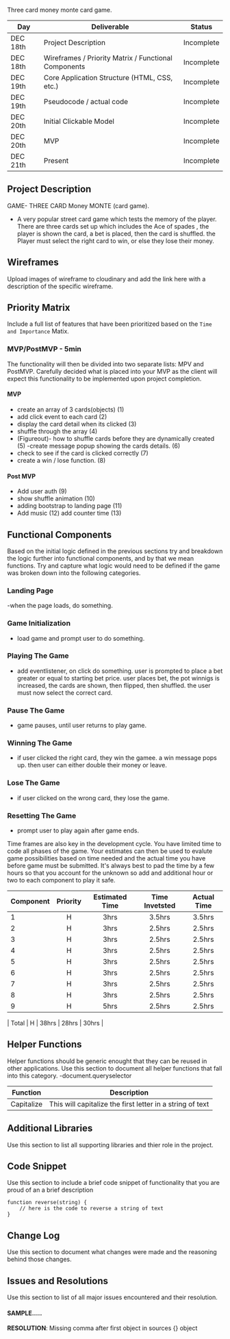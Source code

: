 Three card money monte card game.

|  Day | Deliverable | Status
|---|---| ---|
|DEC 18th| Project Description | Incomplete
|DEC 18th| Wireframes / Priority Matrix / Functional Components | Incomplete
|DEC 19th| Core Application Structure (HTML, CSS, etc.) | Incomplete
|DEC 19th| Pseudocode / actual code | Incomplete
|DEC 20th| Initial Clickable Model  | Incomplete
|DEC 20th| MVP | Incomplete
|DEC 21th| Present | Incomplete


## Project Description
GAME- THREE CARD Money MONTE (card game).
- A very popular street card game which tests the memory of the player. There are three cards set up which includes the Ace of spades ,
the player is shown the card, a bet is placed, then the card is shuffled. the Player must select the right card to
win, or else they lose their money.

## Wireframes

Upload images of wireframe to cloudinary and add the link here with a description of the specific wireframe.

## Priority Matrix

Include a full list of features that have been prioritized based on the `Time and Importance` Matix.  

### MVP/PostMVP - 5min

The functionality will then be divided into two separate lists: MPV and PostMVP.  Carefully decided what is placed into your MVP as the client will expect this functionality to be implemented upon project completion.  

#### MVP 

- create an array of  3 cards(objects) (1)
- add click event to each card          (2)
- display the card detail when its clicked    (3)
- shuffle through the array                (4)
- (Figureout)- how to shuffle cards before they are dynamically created  (5)
-create message popup showing the cards details. 	(6)
- check to see if the card is clicked correctly		(7)
- create a win / lose function.				(8)

#### Post MVP
- Add user auth						(9)
- show shuffle animation				(10)
- adding bootstrap to landing page		         (11)
- Add music 						(12)
add counter time 						(13)


## Functional Components

Based on the initial logic defined in the previous sections try and breakdown the logic further into functional components, and by that we mean functions.  Try and capture what logic would need to be defined if the game was broken down into the following categories.

### Landing Page 
-when the page loads, do something.

### Game Initialization	
- load game and prompt user to do something.

### Playing The Game 
- add eventlistener, on click do something. 
user is prompted to place a bet greater or equal to starting bet price. 
user places bet, the pot winnigs is increased, the cards are shown, then flipped, then shuffled. the user must now select the correct card.

### Pause The Game 
- game pauses, until user returns to play game.

### Winning The Game
- if user clicked the right card, they win the gamee.
a win message pops up. then user can either double their money or leave.

### Lose The Game
- if user clicked on the wrong card, they lose the game.

### Resetting The Game
- prompt user to play again after game ends.

Time frames are also key in the development cycle.  You have limited time to code all phases of the game.  Your estimates can then be used to evalute game possibilities based on time needed and the actual time you have before game must be submitted. It's always best to pad the time by a few hours so that you account for the unknown so add and additional hour or two to each component to play it safe.

| Component 		| Priority 	| Estimated Time 	| Time Invetsted 	| Actual Time |
| --- |			 :---: |  	 :---: |	        :---: | 		:---: |
| 1	 		| H 		| 3hrs			| 3.5hrs 		| 3.5hrs |
| 2		 	| H 		| 3hrs			| 2.5hrs 		| 2.5hrs |
| 3		 	| H 		| 3hrs			| 2.5hrs 		| 2.5hrs |
| 4		 	| H 		| 3hrs			| 2.5hrs 		| 2.5hrs |
| 5		 	| H 		| 3hrs			| 2.5hrs 		| 2.5hrs |
| 6		 	| H 		| 3hrs			| 2.5hrs 		| 2.5hrs |
| 7		 	| H 		| 3hrs			| 2.5hrs 		| 2.5hrs |
| 8		 	| H 		| 3hrs			| 2.5hrs 		| 2.5hrs |
| 9		 	| H 		| 5hrs			| 2.5hrs 		| 2.5hrs |





| Total 		| H 		| 38hrs			| 28hrs 			| 30hrs |

## Helper Functions
Helper functions should be generic enought that they can be reused in other applications. Use this section to document all helper functions that fall into this category.
-document.queryselector



| Function | Description | 
| --- | :---: |  
| Capitalize | This will capitalize the first letter in a string of text | 

## Additional Libraries
 Use this section to list all supporting libraries and thier role in the project. 

## Code Snippet

Use this section to include a brief code snippet of functionality that you are proud of an a brief description  

```
function reverse(string) {
	// here is the code to reverse a string of text
}
```

## Change Log
 Use this section to document what changes were made and the reasoning behind those changes.  

## Issues and Resolutions
 Use this section to list of all major issues encountered and their resolution.

#### SAMPLE.....
**RESOLUTION**: Missing comma after first object in sources {} object
